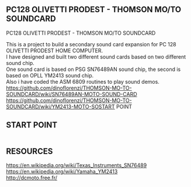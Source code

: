 ## PC128 OLIVETTI PRODEST - THOMSON MO/TO SOUNDCARD
PC128 OLIVETTI PRODEST - THOMSON MO/TO SOUNDCARD

This is a project to build a secondary sound card expansion for PC 128 OLIVETTI PRODEST HOME COMPUTER.<br/>
I have designed and built two different sound cards based on two different sound chip.<br/>
One sound card is based on PSG SN76489AN sound chip, the second is based on OPLL YM2413 sound chip.<br/>
Also i have coded the ASM 6809 routines to play sound demos.<br/>
https://github.com/dinoflorenzi/THOMSON-MO-TO-SOUNDCARD/wiki/SN76489AN-MOTO-SOUND-CARD<br/>
https://github.com/dinoflorenzi/THOMSON-MO-TO-SOUNDCARD/wiki/YM2413-MOTO-SOSTART POINT
## START POINT
![]()
## RESOURCES
https://en.wikipedia.org/wiki/Texas_Instruments_SN76489<br/>
https://en.wikipedia.org/wiki/Yamaha_YM2413<br/>
http://dcmoto.free.fr/<br/>
